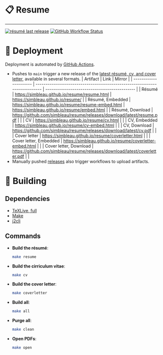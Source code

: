 # 📋 Resume
---
[![résumé last release](https://img.shields.io/github/release-date/simbleau/resume?logo=github&label=Last%20Release)](https://github.com/simbleau/resume/releases)
[![GitHub Workflow Status](https://img.shields.io/github/actions/workflow/status/simbleau/resume/ci.yml?logo=github&label=CI)](https://github.com/simbleau/resume/actions/workflows/ci.yml)

# 🤖 Deployment
Deployment is automated by [GitHub Actions](https://github.com/simbleau/resume/actions).
- Pushes to `main` trigger a new release of the [latest résumé, cv, and cover letter](https://github.com/simbleau/resume/releases/tag/latest), available in several formats.
  | Artifact               | Link                                                                          | Mirror                                         |
  | ---------------------- | ----------------------------------------------------------------------------- | ---------------------------------------------- |
  | Résumé                 | <https://simbleau.github.io/resume/resume.html>                               | <https://simbleau.github.io/resume/>           |
  | Résumé, Embedded       | <https://simbleau.github.io/resume/resume-embed.html>                         | <https://simbleau.github.io/resume/embed.html> |
  | Résumé, Download       | <https://github.com/simbleau/resume/releases/download/latest/resume.pdf>      |                                                |
  | CV                     | <https://simbleau.github.io/resume/cv.html>                                   |                                                |
  | CV, Embedded           | <https://simbleau.github.io/resume/cv-embed.html>                             |                                                |
  | CV, Download           | <https://github.com/simbleau/resume/releases/download/latest/cv.pdf>          |                                                |
  | Cover letter           | <https://simbleau.github.io/resume/coverletter.html>                          |                                                |
  | Cover letter, Embedded | <https://simbleau.github.io/resume/coverletter-embed.html>                    |                                                |
  | Cover letter, Download | <https://github.com/simbleau/resume/releases/download/latest/coverletter.pdf> |                                                |
- Manually pushed [releases](https://github.com/simbleau/resume/releases) also trigger workflows to upload artifacts.

# 🔧 Building
## Dependencies
- [TeXLive, full](https://www.tug.org/texlive/)
- [Make](https://www.gnu.org/software/make/)
- [j2cli](https://github.com/kolypto/j2cli)
## Commands
- **Build the résumé**:
  ```bash
  make resume
  ```
- **Build the cirriculum vitae**:
  ```bash
  make cv
  ```
- **Build the cover letter**:
  ```bash
  make coverletter
  ```
- **Build all**:
  ```bash
  make all
  ```
- **Purge all**:
  ```bash
  make clean
  ```
- **Open PDFs**:
  ```bash
  make open
  ```
